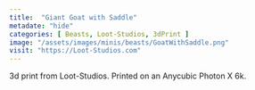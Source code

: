 ```yaml
---
title:  "Giant Goat with Saddle"
metadate: "hide"
categories: [ Beasts, Loot-Studios, 3dPrint ]
image: "/assets/images/minis/beasts/GoatWithSaddle.png"
visit: "https://Loot-Studios.com"
---
```

3d print from Loot-Studios. Printed on an Anycubic Photon X 6k.